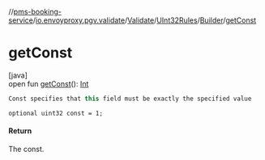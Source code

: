 //[pms-booking-service](../../../../../index.md)/[io.envoyproxy.pgv.validate](../../../index.md)/[Validate](../../index.md)/[UInt32Rules](../index.md)/[Builder](index.md)/[getConst](get-const.md)

# getConst

[java]\
open fun [getConst](get-const.md)(): [Int](https://kotlinlang.org/api/core/kotlin-stdlib/kotlin/-int/index.html)

```kotlin
Const specifies that this field must be exactly the specified value

```
`optional uint32 const = 1;`

#### Return

The const.